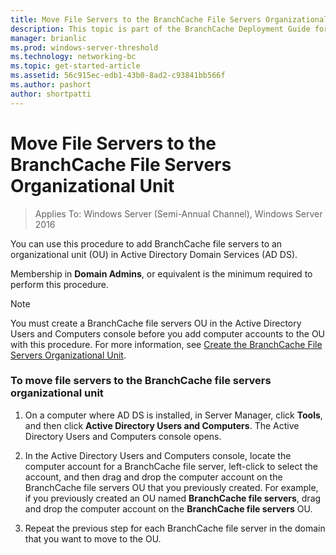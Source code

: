 ```yaml
---
title: Move File Servers to the BranchCache File Servers Organizational Unit
description: This topic is part of the BranchCache Deployment Guide for Windows Server 2016, which demonstrates how to deploy BranchCache in distributed and hosted cache modes to optimize WAN bandwidth usage in branch offices
manager: brianlic
ms.prod: windows-server-threshold
ms.technology: networking-bc
ms.topic: get-started-article
ms.assetid: 56c915ec-edb1-43b0-8ad2-c93841bb566f
ms.author: pashort
author: shortpatti
---
```

# Move File Servers to the BranchCache File Servers Organizational Unit

>Applies To: Windows Server (Semi-Annual Channel), Windows Server 2016

You can use this procedure to add BranchCache file servers to an organizational unit (OU) in Active Directory Domain Services (AD DS).  
  
Membership in **Domain Admins**, or equivalent is the minimum required to perform this procedure.  
  
> [!NOTE]  
> You must create a BranchCache file servers OU in the Active Directory Users and Computers console before you add computer accounts to the OU with this procedure. For more information, see [Create the BranchCache File Servers Organizational Unit](../../branchcache/deploy/Create-the-BranchCache-File-Servers-Organizational-Unit.md).  
  
### To move file servers to the BranchCache file servers organizational unit  
  
1.  On a computer where AD DS is installed, in Server Manager, click **Tools**, and then click **Active Directory Users and Computers**. The Active Directory Users and Computers console opens.  
  
2.  In the Active Directory Users and Computers console, locate the computer account for a BranchCache file server, left-click to select the account, and then drag and drop the computer account on the BranchCache file servers OU that you previously created. For example, if you previously created an OU named **BranchCache file servers**, drag and drop the computer account on the **BranchCache file servers** OU.  
  
3.  Repeat the previous step for each BranchCache file server in the domain that you want to move to the OU.  
  



